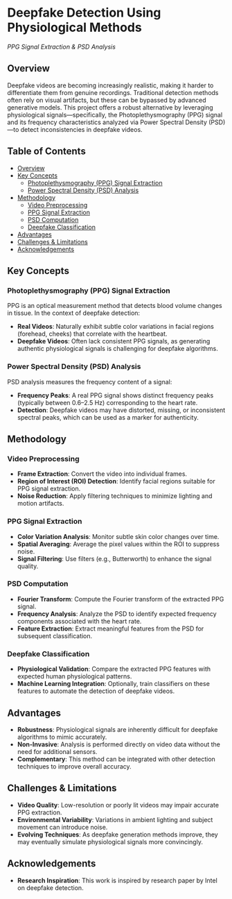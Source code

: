 # Deepfake Detection Using Physiological Methods  
*PPG Signal Extraction & PSD Analysis*

## Overview

Deepfake videos are becoming increasingly realistic, making it harder to differentiate them from genuine recordings. Traditional detection methods often rely on visual artifacts, but these can be bypassed by advanced generative models. This project offers a robust alternative by leveraging physiological signals—specifically, the Photoplethysmography (PPG) signal and its frequency characteristics analyzed via Power Spectral Density (PSD)—to detect inconsistencies in deepfake videos.

## Table of Contents

- [Overview](#overview)
- [Key Concepts](#key-concepts)
  - [Photoplethysmography (PPG) Signal Extraction](#photoplethysmography-ppg-signal-extraction)
  - [Power Spectral Density (PSD) Analysis](#power-spectral-density-psd-analysis)
- [Methodology](#methodology)
  - [Video Preprocessing](#video-preprocessing)
  - [PPG Signal Extraction](#ppg-signal-extraction)
  - [PSD Computation](#psd-computation)
  - [Deepfake Classification](#deepfake-classification)
- [Advantages](#advantages)
- [Challenges & Limitations](#challenges--limitations)
- [Acknowledgements](#acknowledgements)

## Key Concepts

### Photoplethysmography (PPG) Signal Extraction

PPG is an optical measurement method that detects blood volume changes in tissue. In the context of deepfake detection:
- **Real Videos**: Naturally exhibit subtle color variations in facial regions (forehead, cheeks) that correlate with the heartbeat.
- **Deepfake Videos**: Often lack consistent PPG signals, as generating authentic physiological signals is challenging for deepfake algorithms.

### Power Spectral Density (PSD) Analysis

PSD analysis measures the frequency content of a signal:
- **Frequency Peaks**: A real PPG signal shows distinct frequency peaks (typically between 0.6–2.5 Hz) corresponding to the heart rate.
- **Detection**: Deepfake videos may have distorted, missing, or inconsistent spectral peaks, which can be used as a marker for authenticity.

## Methodology

### Video Preprocessing

- **Frame Extraction**: Convert the video into individual frames.
- **Region of Interest (ROI) Detection**: Identify facial regions suitable for PPG signal extraction.
- **Noise Reduction**: Apply filtering techniques to minimize lighting and motion artifacts.

### PPG Signal Extraction

- **Color Variation Analysis**: Monitor subtle skin color changes over time.
- **Spatial Averaging**: Average the pixel values within the ROI to suppress noise.
- **Signal Filtering**: Use filters (e.g., Butterworth) to enhance the signal quality.

### PSD Computation

- **Fourier Transform**: Compute the Fourier transform of the extracted PPG signal.
- **Frequency Analysis**: Analyze the PSD to identify expected frequency components associated with the heart rate.
- **Feature Extraction**: Extract meaningful features from the PSD for subsequent classification.

### Deepfake Classification

- **Physiological Validation**: Compare the extracted PPG features with expected human physiological patterns.
- **Machine Learning Integration**: Optionally, train classifiers on these features to automate the detection of deepfake videos.

## Advantages

- **Robustness**: Physiological signals are inherently difficult for deepfake algorithms to mimic accurately.
- **Non-Invasive**: Analysis is performed directly on video data without the need for additional sensors.
- **Complementary**: This method can be integrated with other detection techniques to improve overall accuracy.

## Challenges & Limitations

- **Video Quality**: Low-resolution or poorly lit videos may impair accurate PPG extraction.
- **Environmental Variability**: Variations in ambient lighting and subject movement can introduce noise.
- **Evolving Techniques**: As deepfake generation methods improve, they may eventually simulate physiological signals more convincingly.

## Acknowledgements

- **Research Inspiration**: This work is inspired by research paper by Intel on deepfake detection.
